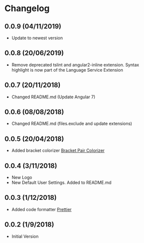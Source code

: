 # Changelog

## 0.0.9 (04/11/2019)

- Update to newest version

<a name="0.0.8"></a>

## 0.0.8 (20/06/2019)

- Remove deprecated tslint and angular2-inline extension. Syntax highlight is now part of the Language Service Extension

<a name="0.0.7"></a>

## 0.0.7 (20/11/2018)

- Changed README.md (Update Angular 7)

<a name="0.0.6"></a>

## 0.0.6 (08/08/2018)

- Changed README.md (files.exclude and update extensions)

<a name="0.0.5"></a>

## 0.0.5 (20/04/2018)

- Added bracket colorizer [Bracket Pair Colorizer](https://marketplace.visualstudio.com/items?itemName=CoenraadS.bracket-pair-colorizer)

<a name="0.0.4"></a>

## 0.0.4 (3/11/2018)

- New Logo
- New Default User Settings. Added to README.md

<a name="0.0.3"></a>

## 0.0.3 (1/12/2018)

- Added code formatter [Prettier](https://marketplace.visualstudio.com/items?itemName=esbenp.prettier-vscode)

<a name="0.0.2"></a>

## 0.0.2 (1/9/2018)

- Initial Version
